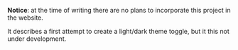**Notice**: at the time of writing there are no plans to incorporate this project in the website.

It describes a first attempt to create a light/dark theme toggle, but it this not under development.
